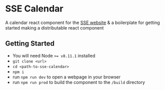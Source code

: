 # SSE Calendar

A calendar react component for the [SSE website](http://sse.rit.edu) & a boilerplate for getting started making a distributable react component

## Getting Started

- You will need Node `>= v8.11.1` installed
- `git clone <url>`
- `cd <path-to-sse-calendar>`
- `npm i`
- run `npm run dev` to open a webpage in your browser
- run `npm run prod` to build the component to the `/build` directory
